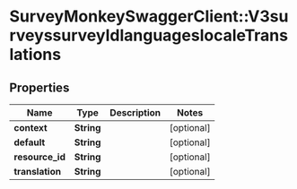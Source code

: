 # SurveyMonkeySwaggerClient::V3surveyssurveyIdlanguageslocaleTranslations

## Properties
Name | Type | Description | Notes
------------ | ------------- | ------------- | -------------
**context** | **String** |  | [optional] 
**default** | **String** |  | [optional] 
**resource_id** | **String** |  | [optional] 
**translation** | **String** |  | [optional] 

